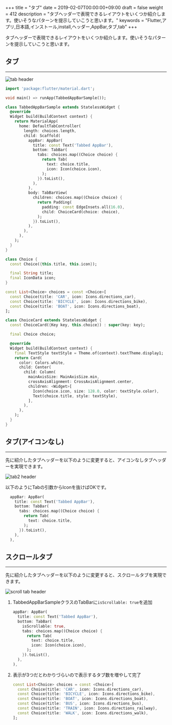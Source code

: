 +++
title = "タブ"
date = 2019-02-07T00:00:00+09:00
draft = false
weight = 412
description = "タブヘッダーで表現できるレイアウトをいくつか紹介します。使いそうなパターンを提示していこうと思います。"
keywords = "Flutter,アプリ,日本語,インストール,install,ヘッダー,AppBar,タブ,tab"
+++

タブヘッダーで表現できるレイアウトをいくつか紹介します。使いそうなパターンを提示していこうと思います。


<span id="tab_header"></span>
## タブ

---

<img src="https://flutter.ctrnost.com/images/layout/header/tab/tab_header.png" style="min-width:300px" alt="tab header" />


```dart
import 'package:flutter/material.dart';

void main() => runApp(TabbedAppBarSample());

class TabbedAppBarSample extends StatelessWidget {
  @override
  Widget build(BuildContext context) {
    return MaterialApp(
      home: DefaultTabController(
        length: choices.length,
        child: Scaffold(
          appBar: AppBar(
            title: const Text('Tabbed AppBar'),
            bottom: TabBar(
              tabs: choices.map((Choice choice) {
                return Tab(
                  text: choice.title,
                  icon: Icon(choice.icon),
                );
              }).toList(),
            ),
          ),
          body: TabBarView(
            children: choices.map((Choice choice) {
              return Padding(
                padding: const EdgeInsets.all(16.0),
                child: ChoiceCard(choice: choice),
              );
            }).toList(),
          ),
        ),
      ),
    );
  }
}

class Choice {
  const Choice({this.title, this.icon});

  final String title;
  final IconData icon;
}

const List<Choice> choices = const <Choice>[
  const Choice(title: 'CAR', icon: Icons.directions_car),
  const Choice(title: 'BICYCLE', icon: Icons.directions_bike),
  const Choice(title: 'BOAT', icon: Icons.directions_boat),
];

class ChoiceCard extends StatelessWidget {
  const ChoiceCard({Key key, this.choice}) : super(key: key);

  final Choice choice;

  @override
  Widget build(BuildContext context) {
    final TextStyle textStyle = Theme.of(context).textTheme.display1;
    return Card(
      color: Colors.white,
      child: Center(
        child: Column(
          mainAxisSize: MainAxisSize.min,
          crossAxisAlignment: CrossAxisAlignment.center,
          children: <Widget>[
            Icon(choice.icon, size: 128.0, color: textStyle.color),
            Text(choice.title, style: textStyle),
          ],
        ),
      ),
    );
  }
}
```

<span id="tab_no_icon_header"></span>
## タブ(アイコンなし)

---

先に紹介したタブヘッダーを以下のように変更すると、アイコンなしタブヘッダーを実現できます。

<img src="https://flutter.ctrnost.com/images/layout/header/tab/tab_header02.png" style="min-width:300px" alt="tab2 header" />

以下のようにTabの引数からIconを抜けばOKです。

```dart
  appBar: AppBar(
    title: const Text('Tabbed AppBar'),
    bottom: TabBar(
      tabs: choices.map((Choice choice) {
        return Tab(
          text: choice.title,
        );
      }).toList(),
    ),
  ),
```

<span id="tab_scroll_header"></span>
## スクロールタブ

---

先に紹介したタブヘッダーを以下のように変更すると、スクロールタブを実現できます。

<img src="https://flutter.ctrnost.com/images/layout/header/tab/scroll_tab_header.png" style="min-width:300px" alt="scroll tab header" />

1. TabbedAppBarSampleクラスのTabBarに``isScrollable: true``を追加
    ```dart
    appBar: AppBar(
      title: const Text('Tabbed AppBar'),
      bottom: TabBar(
        isScrollable: true,
        tabs: choices.map((Choice choice) {
          return Tab(
            text: choice.title,
            icon: Icon(choice.icon),
          );
        }).toList(),
      ),
    ),
    ```

2. 表示が3つだとわかりづらいので表示するタブ数を増やして完了
    ```dart
    const List<Choice> choices = const <Choice>[
      const Choice(title: 'CAR', icon: Icons.directions_car),
      const Choice(title: 'BICYCLE', icon: Icons.directions_bike),
      const Choice(title: 'BOAT', icon: Icons.directions_boat),
      const Choice(title: 'BUS', icon: Icons.directions_bus),
      const Choice(title: 'TRAIN', icon: Icons.directions_railway),
      const Choice(title: 'WALK', icon: Icons.directions_walk),
    ];
    ```
